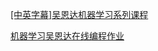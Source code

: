 [[中英字幕]吴恩达机器学习系列课程](https://www.bilibili.com/video/BV164411b7dx?spm_id_from=333.1007.top_right_bar_window_custom_collection.content.click)

[机器学习吴恩达在线编程作业](https://www.heywhale.com/home/column/5dd7524c83b6ff002c786fff)

